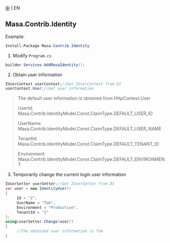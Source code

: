 [中](README.zh-CN.md) | EN

## Masa.Contrib.Identity

Example:

```` C#
Install-Package Masa.Contrib.Identity
````

1. Modify `Program.cs`

```` C#
builder.Services.AddMasaIdentity();
````

2. Obtain user information

```` C#
IUserContext userContext;//Get IUserContext from DI
userContext.User;//Get user information
````

> The default user information is obtained from HttpContext.User
>
> UserId: Masa.Contrib.IdentityModel.Const.ClaimType.DEFAULT_USER_ID
>
> UserName: Masa.Contrib.IdentityModel.Const.ClaimType.DEFAULT_USER_NAME
>
> TenantId: Masa.Contrib.IdentityModel.Const.ClaimType.DEFAULT_TENANT_ID
>
> Environment: Masa.Contrib.IdentityModel.Const.ClaimType.DEFAULT_ENVIRONMENT

3. Temporarily change the current login user information

```` C#
IUserSetter userSetter;//Get IUserSetter from DI
var user = new IdentityUser()
{
     Id = "2",
     UserName = "Tom",
     Environment = "Production",
     TenantId = "2"
};
using(userSetter.Change(user))
{
     //The obtained user information is Tom
}
````